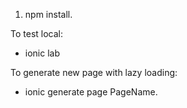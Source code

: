 1. npm install.

To test local:
- ionic lab

To generate new page with lazy loading:
- ionic generate page PageName.